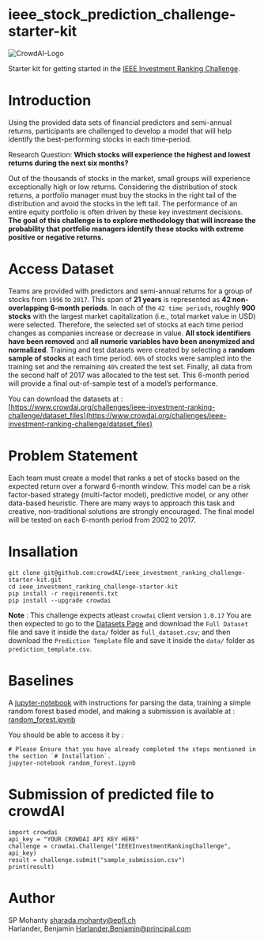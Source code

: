 # ieee_stock_prediction_challenge-starter-kit
![CrowdAI-Logo](https://github.com/crowdAI/crowdai/raw/master/app/assets/images/misc/crowdai-logo-smile.svg?sanitize=true)

Starter kit for getting started in the [IEEE Investment Ranking Challenge](https://www.crowdai.org/challenges/ieee-investment-ranking-challenge).

# Introduction
Using the provided data sets of financial predictors and semi-annual returns, participants are challenged to develop a model that will help identify the best-performing stocks in each time-period.

Research Question: **Which stocks will experience the highest and lowest returns during the next six months?**   

Out of the thousands of stocks in the market, small groups will experience exceptionally high or low returns. Considering the distribution of stock returns, a portfolio manager must buy the stocks in the right tail of the distribution and avoid the stocks in the left tail. The performance of an entire equity portfolio is often driven by these key investment decisions. **The goal of this challenge is to explore methodology that will increase the probability that portfolio managers identify these stocks with extreme positive or negative returns.**   

# Access Dataset

Teams are provided with predictors and semi-annual returns for a group of stocks from `1996` to `2017`. This span of **21 years** is represented as **42 non-overlapping 6-month periods**. In each of the `42 time periods`, roughly **900 stocks** with the largest market capitalization (i.e., total market value in USD) were selected. Therefore, the selected set of stocks at each time period changes as companies increase or decrease in value. **All stock identifiers have been removed** and **all numeric variables have been anonymized and normalized**. Training and test datasets were created by selecting a **random sample of stocks** at each time period. `60%` of stocks were sampled into the training set and the remaining `40%` created the test set. Finally, all data from the second half of 2017 was allocated to the test set. This 6-month period will provide a final out-of-sample test of a model’s performance.

You can download the datasets at : [https://www.crowdai.org/challenges/ieee-investment-ranking-challenge/dataset_files](https://www.crowdai.org/challenges/ieee-investment-ranking-challenge/dataset_files)

# Problem Statement

Each team must create a model that ranks a set of stocks based on the expected return over a forward 6-month window. This model can be a risk factor-based strategy (multi-factor model), predictive model, or any other data-based heuristic. There are many ways to approach this task and creative, non-traditional solutions are strongly encouraged. The final model will be tested on each 6-month period from 2002 to 2017.

# Insallation

```
git clone git@github.com:crowdAI/ieee_investment_ranking_challenge-starter-kit.git
cd ieee_investment_ranking_challenge-starter-kit
pip install -r requirements.txt
pip install --upgrade crowdai
```
**Note** : This challenge expects atleast `crowdai` client version `1.0.17`
You are then expected to go to the [Datasets Page](https://www.crowdai.org/challenges/ieee-investment-ranking-challenge/dataset_files)  and download the `Full Dataset` file and save it inside the `data/` folder as `full_dataset.csv`; and then download the `Prediction Template` file and save it inside the `data/` folder as `prediction_template.csv`.

# Baselines
A [jupyter-notebook](http://jupyter.org/) with instructions for parsing the data, training a simple random forest based model, and making a submission is available at : [random_forest.ipynb](random_forest.ipynb)

You should be able to access it by :
```
# Please Ensure that you have already completed the steps mentioned in the section `# Installation`.
jupyter-notebook random_forest.ipynb
```

# Submission of predicted file to crowdAI
```
import crowdai
api_key = "YOUR CROWDAI API KEY HERE"
challenge = crowdai.Challenge("IEEEInvestmentRankingChallenge", api_key)
result = challenge.submit("sample_submission.csv")
print(result)
```

# Author
SP Mohanty <sharada.mohanty@epfl.ch>   
Harlander, Benjamin <Harlander.Benjamin@principal.com>
